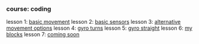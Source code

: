### course: coding

lesson 1: [basic movement](basic_movement.md)
lesson 2: [basic sensors](basic_sensors.md)
lesson 3: [alternative movement options](alt_movement.md)
lesson 4: [gyro turns](gyro_turn.md)
lesson 5: [gyro straight](gyro_straight.md)
lesson 6: [my blocks](my_blocks.md)
lesson 7: [coming soon](README.md)
